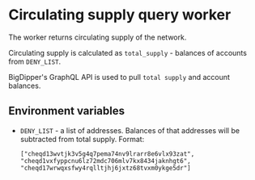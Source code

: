 # Circulating supply query worker

The worker returns circulating supply of the network.

Circulating supply is calculated as `total_supply` - balances of accounts from `DENY_LIST`.

BigDipper's GraphQL API is used to pull `total supply` and account balances.

## Environment variables

* `DENY_LIST` - a list of addresses. Balances of that addresses will be subtracted from total supply. Format:

    ```
    ["cheqd13wvtjk3v5g4q7pema74nv9lrarr8e6vlx93zat",
    "cheqd1vxfyppcnu6lz72mdc706mlv7kx8434jaknhgt6",
    "cheqd17wrwqxsfwy4rqlltjhj6jxtz68tvxm0ykge5dr"]
    ```
